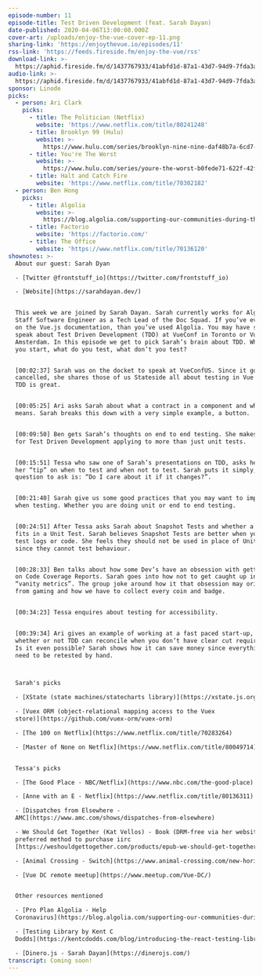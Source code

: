 ```yaml
---
episode-number: 11
episode-title: Test Driven Development (feat. Sarah Dayan)
date-published: 2020-04-06T13:00:00.000Z
cover-art: /uploads/enjoy-the-vue-cover-ep-11.png
sharing-link: 'https://enjoythevue.io/episodes/11'
rss-link: 'https://feeds.fireside.fm/enjoy-the-vue/rss'
download-link: >-
  https://aphid.fireside.fm/d/1437767933/41abfd1d-87a1-43d7-94d9-7fda3a5120e1/39e14f8d-e5fc-4c0a-929f-0bda2ee9265c.mp3
audio-link: >-
  https://aphid.fireside.fm/d/1437767933/41abfd1d-87a1-43d7-94d9-7fda3a5120e1/39e14f8d-e5fc-4c0a-929f-0bda2ee9265c.mp3
sponsor: Linode
picks:
  - person: Ari Clark
    picks:
      - title: The Politician (Netflix)
        website: 'https://www.netflix.com/title/80241248'
      - title: Brooklyn 99 (Hulu)
        website: >-
          https://www.hulu.com/series/brooklyn-nine-nine-daf48b7a-6cd7-4ef6-b639-a4811ec95232
      - title: You're The Worst
        website: >-
          https://www.hulu.com/series/youre-the-worst-b0fede71-622f-42fe-b3e5-1c066540120b
      - title: Halt and Catch Fire
        website: 'https://www.netflix.com/title/70302182'
  - person: Ben Hong
    picks:
      - title: Algolia
        website: >-
          https://blog.algolia.com/supporting-our-communities-during-this-time-of-need/
      - title: Factorio
        website: 'https://factorio.com/'
      - title: The Office
        website: 'https://www.netflix.com/title/70136120'
shownotes: >-
  About our guest: Sarah Dyan

  - [Twitter @frontstuff_io](https://twitter.com/frontstuff_io)

  - [Website](https://sarahdayan.dev/)


  This week we are joined by Sarah Dayan. Sarah currently works for Algolia as a
  Staff Software Engineer as a Tech Lead of the Doc Squad. If you’ve ever gone
  on the Vue.js documentation, than you’ve used Algolia. You may have seen Sarah
  speak about Test Driven Development (TDD) at VueConf in Toronto or Vue.js
  Amsterdam. In this episode we get to pick Sarah’s brain about TDD. Where do
  you start, what do you test, what don’t you test?


  [00:02:37] Sarah was on the docket to speak at VueConfUS. Since it got
  cancelled, she shares those of us Stateside all about testing in Vue and why
  TDD is great.   


  [00:05:25] Ari asks Sarah about what a contract in a component and what it
  means. Sarah breaks this down with a very simple example, a button. 


  [00:09:50] Ben gets Sarah’s thoughts on end to end testing. She makes a case
  for Test Driven Development applying to more than just unit tests. 


  [00:15:51] Tessa who saw one of Sarah’s presentations on TDD, asks her about
  her “tip” on when to test and when not to test. Sarah puts it simply, the
  question to ask is: “Do I care about it if it changes?”. 


  [00:21:40] Sarah give us some good practices that you may want to implement
  when testing. Whether you are doing unit or end to end testing. 


  [00:24:51] After Tessa asks Sarah about Snapshot Tests and whether a link text
  fits in a Unit Test. Sarah believes Snapshot Tests are better when you want to
  test logs or code. She feels they should not be used in place of Unit Tests,
  since they cannot test behaviour. 


  [00:28:33] Ben talks about how some Dev’s have an obsession with getting 100’s
  on Code Coverage Reports. Sarah goes into how not to get caught up in the
  “vanity metrics”. The group joke around how it that obsession may originate
  from gaming and how we have to collect every coin and badge. 


  [00:34:23] Tessa enquires about testing for accessibility.  


  [00:39:34] Ari gives an example of working at a fast paced start-up, and
  whether or not TDD can reconcile when you don’t have clear cut requirements.
  Is it even possible? Sarah shows how it can save money since everything won’t
  need to be retested by hand. 



  Sarah's picks

  - [XState (state machines/statecharts library)](https://xstate.js.org/)

  - [Vuex ORM (object-relational mapping access to the Vuex
  store)](https://github.com/vuex-orm/vuex-orm)

  - [The 100 on Netflix](https://www.netflix.com/title/70283264)

  - [Master of None on Netflix](https://www.netflix.com/title/80049714)


  Tessa's picks

  - [The Good Place - NBC/Netflix](https://www.nbc.com/the-good-place)

  - [Anne with an E - Netflix](https://www.netflix.com/title/80136311)

  - [Dispatches from Elsewhere -
  AMC](https://www.amc.com/shows/dispatches-from-elsewhere)

  - We Should Get Together (Kat Vellos) - Book (DRM-free via her website and her
  preferred method to purchase iirc
  [https://weshouldgettogether.com/products/epub-we-should-get-together-the-secret-to-cultivating-better-friendships](https://weshouldgettogether.com/products/epub-we-should-get-together-the-secret-to-cultivating-better-friendships))

  - [Animal Crossing - Switch](https://www.animal-crossing.com/new-horizons/)

  - [Vue DC remote meetup](https://www.meetup.com/Vue-DC/)


  Other resources mentioned

  - [Pro Plan Algolia - Help
  Coronavirus](https://blog.algolia.com/supporting-our-communities-during-this-time-of-need/)

  - [Testing Library by Kent C
  Dodds](https://kentcdodds.com/blog/introducing-the-react-testing-library)

  - [Dinero.js - Sarah Dayan](https://dinerojs.com/)
transcript: Coming soon!
---
```

